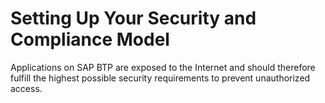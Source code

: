 <!-- loioaaaad9424e7442eab5d44b20f0ecbfd7 -->

# Setting Up Your Security and Compliance Model

Applications on SAP BTP are exposed to the Internet and should therefore fulfill the highest possible security requirements to prevent unauthorized access.

